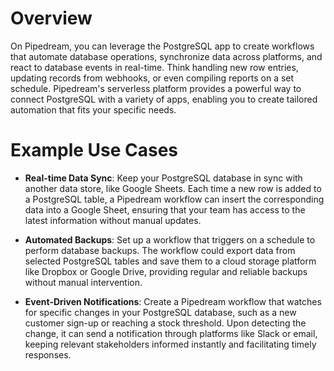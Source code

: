 # Overview

On Pipedream, you can leverage the PostgreSQL app to create workflows that automate database operations, synchronize data across platforms, and react to database events in real-time. Think handling new row entries, updating records from webhooks, or even compiling reports on a set schedule. Pipedream's serverless platform provides a powerful way to connect PostgreSQL with a variety of apps, enabling you to create tailored automation that fits your specific needs.

# Example Use Cases

- **Real-time Data Sync**: Keep your PostgreSQL database in sync with another data store, like Google Sheets. Each time a new row is added to a PostgreSQL table, a Pipedream workflow can insert the corresponding data into a Google Sheet, ensuring that your team has access to the latest information without manual updates.

- **Automated Backups**: Set up a workflow that triggers on a schedule to perform database backups. The workflow could export data from selected PostgreSQL tables and save them to a cloud storage platform like Dropbox or Google Drive, providing regular and reliable backups without manual intervention.

- **Event-Driven Notifications**: Create a Pipedream workflow that watches for specific changes in your PostgreSQL database, such as a new customer sign-up or reaching a stock threshold. Upon detecting the change, it can send a notification through platforms like Slack or email, keeping relevant stakeholders informed instantly and facilitating timely responses.

